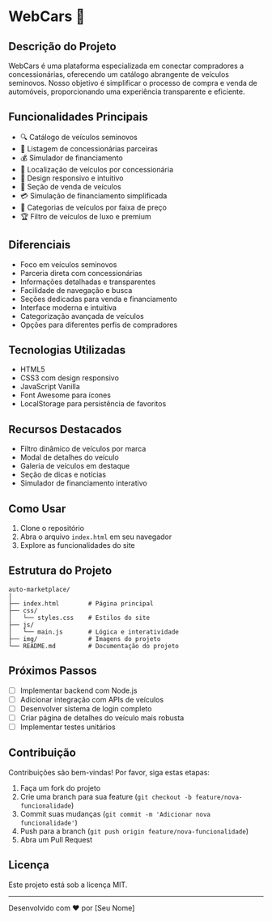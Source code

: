 # WebCars 🚗

## Descrição do Projeto

WebCars é uma plataforma especializada em conectar compradores a concessionárias, oferecendo um catálogo abrangente de veículos seminovos. Nosso objetivo é simplificar o processo de compra e venda de automóveis, proporcionando uma experiência transparente e eficiente.

## Funcionalidades Principais

- 🔍 Catálogo de veículos seminovos
- 🏢 Listagem de concessionárias parceiras
- 💰 Simulador de financiamento
- 📍 Localização de veículos por concessionária
- 📱 Design responsivo e intuitivo
- 💸 Seção de venda de veículos
- 💳 Simulação de financiamento simplificada
- 🚗 Categorias de veículos por faixa de preço
- 🏆 Filtro de veículos de luxo e premium

## Diferenciais

- Foco em veículos seminovos
- Parceria direta com concessionárias
- Informações detalhadas e transparentes
- Facilidade de navegação e busca
- Seções dedicadas para venda e financiamento
- Interface moderna e intuitiva
- Categorização avançada de veículos
- Opções para diferentes perfis de compradores

## Tecnologias Utilizadas

- HTML5
- CSS3 com design responsivo
- JavaScript Vanilla
- Font Awesome para ícones
- LocalStorage para persistência de favoritos

## Recursos Destacados

- Filtro dinâmico de veículos por marca
- Modal de detalhes do veículo
- Galeria de veículos em destaque
- Seção de dicas e notícias
- Simulador de financiamento interativo

## Como Usar

1. Clone o repositório
2. Abra o arquivo `index.html` em seu navegador
3. Explore as funcionalidades do site

## Estrutura do Projeto

```
auto-marketplace/
│
├── index.html        # Página principal
├── css/
│   └── styles.css    # Estilos do site
├── js/
│   └── main.js       # Lógica e interatividade
├── img/              # Imagens do projeto
└── README.md         # Documentação do projeto
```

## Próximos Passos

- [ ] Implementar backend com Node.js
- [ ] Adicionar integração com APIs de veículos
- [ ] Desenvolver sistema de login completo
- [ ] Criar página de detalhes do veículo mais robusta
- [ ] Implementar testes unitários

## Contribuição

Contribuições são bem-vindas! Por favor, siga estas etapas:

1. Faça um fork do projeto
2. Crie uma branch para sua feature (`git checkout -b feature/nova-funcionalidade`)
3. Commit suas mudanças (`git commit -m 'Adicionar nova funcionalidade'`)
4. Push para a branch (`git push origin feature/nova-funcionalidade`)
5. Abra um Pull Request

## Licença

Este projeto está sob a licença MIT.

---

Desenvolvido com ❤️ por [Seu Nome] 